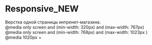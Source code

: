 # Responsive_NEW
Верстка одной страницы интренет-магазина. <br>
@media only screen and (min-width: 320px)  and (max-width: 767px) <br>
@media only screen and (min-width: 768px) and (max-width: 1023px ) <br>
@media 1020px +
